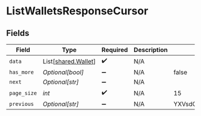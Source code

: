 # ListWalletsResponseCursor


## Fields

| Field                                                | Type                                                 | Required                                             | Description                                          | Example                                              |
| ---------------------------------------------------- | ---------------------------------------------------- | ---------------------------------------------------- | ---------------------------------------------------- | ---------------------------------------------------- |
| `data`                                               | List[[shared.Wallet](../../models/shared/wallet.md)] | :heavy_check_mark:                                   | N/A                                                  |                                                      |
| `has_more`                                           | *Optional[bool]*                                     | :heavy_minus_sign:                                   | N/A                                                  | false                                                |
| `next`                                               | *Optional[str]*                                      | :heavy_minus_sign:                                   | N/A                                                  |                                                      |
| `page_size`                                          | *int*                                                | :heavy_check_mark:                                   | N/A                                                  | 15                                                   |
| `previous`                                           | *Optional[str]*                                      | :heavy_minus_sign:                                   | N/A                                                  | YXVsdCBhbmQgYSBtYXhpbXVtIG1heF9yZXN1bHRzLol=         |